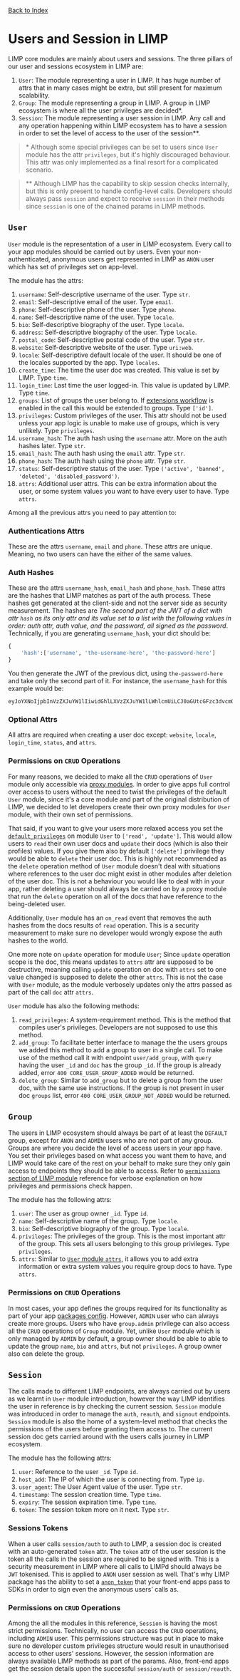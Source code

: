 [Back to Index](/README.md)

# Users and Session in LIMP

LIMP core modules are mainly about users and sessions. The three pillars of our user and sessions ecosystem in LIMP are:
1. `User`: The module representing a user in LIMP. It has huge number of attrs that in many cases might be extra, but still present for maximum scalability.
2. `Group`: The module representing a group in LIMP. A group in LIMP ecosystem is where all the user privileges are decided*.
3. `Session`: The module representing a user session in LIMP. Any call and any operation happening within LIMP ecosystem has to have a session in order to set the level of access to the user of the session**.

> \* Although some special privileges can be set to users since `User` module has the attr `privileges`, but it's highly discouraged behaviour. This attr was only implemented as a final resort for a complicated scenario.

> \** Although LIMP has the capability to skip session checks internally, but this is only present to handle config-level calls. Developers should always pass `session` and expect to receive `session` in their methods since `session` is one of the chained params in LIMP methods.

## `User`
`User` module is the representation of a user in LIMP ecosystem. Every call to your app modules should be carried out by users. Even your non-authenticated, anonymous users get represented in LIMP as `ANON` user which has set of privileges set on app-level.

The module has the attrs:
1. `username`: Self-descriptive username of the user. Type `str`.
2. `email`: Self-descriptive email of the user. Type `email`.
3. `phone`: Self-descriptive phone of the user. Type `phone`.
4. `name`: Self-descriptive name of the user. Type `locale`.
5. `bio`: Self-descriptive biography of the user. Type `locale`.
6. `address`: Self-descriptive biography of the user. Type `locale`.
7. `postal_code`: Self-descriptive postal code of the user. Type `str`.
8. `website`: Self-descriptive website of the user. Type `uri:web`.
9. `locale`: Self-descriptive default locale of the user. It should be one of the locales supported by the app. Type `locales`.
10. `create_time`: The time the user doc was created. This value is set by LIMP. Type `time`.
11. `login_time`: Last time the user logged-in. This value is updated by LIMP. Type `time`.
12. `groups`: List of groups the user belong to. If [extensions workflow](/docs/api-module.md#extns) is enabled in the call this would be extended to groups. Type `['id']`.
13. `privileges`: Custom privileges of the user. This attr should not be used unless your app logic is unable to make use of groups, which is very unlikely. Type `privileges`.
14. `username_hash`: The auth hash using the `username` attr. More on the auth hashes later. Type `str`.
15. `email_hash`: The auth hash using the `email` attr. Type `str`.
16. `phone_hash`: The auth hash using the `phone` attr. Type `str`.
17. `status`: Self-descriptive status of the user. Type `('active', 'banned', 'deleted', 'disabled_password')`.
18. `attrs`: Additional user attrs. This can be extra information about the user, or some system values you want to have every user to have. Type `attrs`.

Among all the previous attrs you need to pay attention to:
### Authentications Attrs
These are the attrs `username`, `email` and `phone`. These attrs are unique. Meaning, no two users can have the either of the same values.

### Auth Hashes
These are the attrs `username_hash`, `email_hash` and `phone_hash`. These attrs are the hashes that LIMP matches as part of the auth process. These hashes get generated at the client-side and not the server side as security measurement. The hashes are *The second part of the JWT of a dict with attr `hash` as its only attr and its value set to a list with the following values in order: auth attr, auth value, and the password, all signed as the password*. Technically, if you are generating `username_hash`, your dict should be:
```python
{
	'hash':['username', 'the-username-here', 'the-password-here']
}
```
You then generate the JWT of the previous dict, using `the-password-here` and take only the second part of it. For instance, the `username_hash` for this example would be:
```
eyJoYXNoIjpbInVzZXJuYW1lIiwidGhlLXVzZXJuYW1lLWhlcmUiLCJ0aGUtcGFzc3dvcmQtaGVyZSJdfQ
```

### Optional Attrs
All attrs are required when creating a user doc except: `website`, `locale`, `login_time`, `status`, and `attrs`.

### Permissions on `CRUD` Operations
For many reasons, we decided to make all the `CRUD` operations of `User` module only accessible via [proxy modules](/docs/api-module.md#collection). In order to give apps full control over access to users without the need to twist the privileges of the default `User` module, since it's a core module and part of the original distribution of LIMP, we decided to let developers create their own proxy modules for `User` module, with their own set of permissions.

That said, if you want to give your users more relaxed access you set the [`default_privileges`](/docs/api-package.md#default_privileges) on module `User` to `['read', 'update']`. This would allow users to `read` their own user docs and `update` their docs (which is also their profiles) values. If you give them also by default `['delete']` privilege they would be able to `delete` their user doc. This is highly not recommended as the `delete` operation method of `User` module doesn't deal with situations where references to the user doc might exist in other modules after deletion of the user doc. This is not a behaviour you would like to deal with in your app, rather deleting a user should always be carried on by a proxy module that run the `delete` operation on all of the docs that have reference to the being-deleted user.

Additionally, `User` module has an `on_read` event that removes the auth hashes from the docs results of `read` operation. This is a security measurement to make sure no developer would wrongly expose the auth hashes to the world.

One more note on `update` operation for module `User`; Since `update` operation scope is the doc, this means updates to `attrs` attr are supposed to be destructive, meaning calling `update` operation on doc with `attrs` set to one value changed is supposed to delete the other `attrs`. This is not the case with `User` module, as the module verbosely updates only the attrs passed as part of the call `doc` attr `attrs`.

`User` module has also the following methods:
1. `read_privileges`: A system-requirement method. This is the method that compiles user's privileges. Developers are not supposed to use this method.
2. `add_group`: To facilitate better interface to manage the the users groups we added this method to add a group to user in a single call. To make use of the method call it with endpoint `user/add_group`, with `query` having the user `_id` and `doc` has the group `_id`. If the group is already added, error `400 CORE_USER_GROUP_ADDED` would be returned.
3. `delete_group`: Similar to `add_group` but to delete a group from the user doc, with the same use instructions. If the group is not present in user doc `groups` list, error `400 CORE_USER_GROUP_NOT_ADDED` would be returned.

## `Group`
The users in LIMP ecosystem should always be part of at least the `DEFAULT` group, except for `ANON` and `ADMIN` users who are not part of any group. Groups are where you decide the level of access users in your app have. You set their privileges based on what access you want them to have, and LIMP would take care of the rest on your behalf to make sure they only gain access to endpoints they should be able to access. Refer to [`permissions` section of LIMP module](/docs/api-module.md#permissions) reference for verbose explanation on how privileges and permissions check happen.

The module has the following attrs:
1. `user`: The user as group owner `_id`. Type `id`.
2. `name`: Self-descriptive name of the group. Type `locale`.
3. `bio`: Self-descriptive biography of the group. Type `locale`.
4. `privileges`: The privileges of the group. This is the most important attr of the group. This sets all users belonging to this group privileges. Type `privileges`.
5. `attrs`: Similar to [`User` module `attrs`](#user), it allows you to add extra information or extra system values you require group docs to have. Type `attrs`.

### Permissions on `CRUD` Operations
In most cases, your app defines the groups required for its functionality as part of your app [packages config](/docs/api-package.md#groups). However, `ADMIN` user who can always create more groups. Users who have `group.admin` privilege can also access all the `CRUD` operations of `Group` module. Yet, unlike `User` module which is only managed by `ADMIN` by default, a group owner should be able to able to update the group `name`, `bio` and `attrs`, but not `privileges`. A group owner also can delete the group.

## `Session`
The calls made to different LIMP endpoints, are always carried out by users as we learnt in `User` module introduction, however the way LIMP identifies the user in reference is by checking the current session. `Session` module was introduced in order to manage the `auth`, `reauth`, and `signout` endpoints. `Session` module is also the home of a system-level method that checks the permissions of the users before granting them access to. The current session doc gets carried around with the users calls journey in LIMP ecosystem.

The module has the following attrs:
1. `user`: Reference to the user `_id`. Type `id`.
2. `host_add`: The IP of which the user is connecting from. Type `ip`.
3. `user_agent`: The User Agent value of the user. Type `str`.
4. `timestamp`: The session creation time. Type `time`.
5. `expiry`: The session expiration time. Type `time`.
6. `token`: The session token more on it next. Type `str`.

### Sessions Tokens
When a user calls `session/auth` to auth to LIMP, a session doc is created with an auto-generated `token` attr. The `token` attr of the user session is the token all the calls in the session are required to be signed with. This is a security measurement in LIMP where all calls to LIMPd should always be `JWT` tokenised. This is applied to `ANON` user session as well. That's why LIMP package has the ability to set a [`anon_token`](/docs/api-package.md#anon_token) that your front-end apps pass to SDKs in order to sign even the anonymous users' calls as.

### Permissions on `CRUD` Operations
Among the all the modules in this reference, `Session` is having the most strict permissions. Technically, no user can access the `CRUD` operations, including `ADMIN` user. This permissions structure was put in place to make sure no developer custom privileges structure would result in unauthorised access to other users' sessions. However, the session information are always available LIMP methods as part of the params. Also, front-end apps get the session details upon the successful `session/auth` or `session/reauth`.